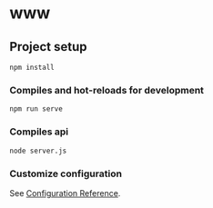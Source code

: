 # www

## Project setup
```
npm install
```

### Compiles and hot-reloads for development
```
npm run serve
```

### Compiles api
```
node server.js
```

### Customize configuration
See [Configuration Reference](https://cli.vuejs.org/config/).

